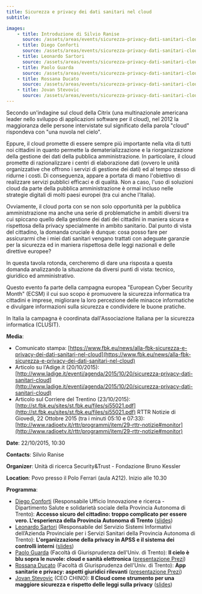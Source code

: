 ```yaml
---
title: Sicurezza e privacy dei dati sanitari nel cloud
subtitle:

images:
    - title: Introduzione di Silvio Ranise
      source: /assets/areas/events/sicurezza-privacy-dati-sanitari-cloud-2015/foto_ranise.jpg
    - title: Diego Conforti
      source: /assets/areas/events/sicurezza-privacy-dati-sanitari-cloud-2015/foto_conforti.jpg
    - title: Leonardo Sartori
      source: /assets/areas/events/sicurezza-privacy-dati-sanitari-cloud-2015/foto_sartori.jpg
    - title: Paolo Guarda
      source: /assets/areas/events/sicurezza-privacy-dati-sanitari-cloud-2015/foto_guarda.jpg
    - title: Rossana Ducato
      source: /assets/areas/events/sicurezza-privacy-dati-sanitari-cloud-2015/foto_ducato.jpg
    - title: Jovan Stevovic
      source: /assets/areas/events/sicurezza-privacy-dati-sanitari-cloud-2015/foto_stevovic.jpg
---
```


Secondo un'indagine sul cloud della Citrix (una multinazionale americana leader nello sviluppo di applicazioni software per il cloud), nel 2012 la maggioranza delle persone intervistate sul significato della parola "cloud" rispondeva con "una nuvola nel cielo".

Eppure, il cloud promette di essere sempre più importante nella vita di tutti noi cittadini in quanto permette la dematerializzazione e la riorganizzazione della gestione dei dati della pubblica amministrazione.  In particolare, il cloud promette di razionalizzare i centri di elaborazione dati (ovvero le unità organizzative che offrono i servizi di gestione dei dati) ed al tempo stesso di ridurne i costi.  Di conseguenza, appare a portata di mano l'obiettivo di realizzare servizi pubblici efficaci e di qualità.  Non a caso, l'uso di soluzioni cloud da parte della pubblica amministrazione è ormai incluso nelle strategie digitali di molti paesi europei (tra cui anche l'Italia).

Ovviamente, il cloud porta con se non solo opportunità per la pubblica amministrazione ma anche una serie di problematiche in ambiti diversi tra cui spiccano quello della gestione dei dati dei cittadini in maniera sicura e rispettosa della privacy specialmente in ambito sanitario.  Dal punto di vista del cittadino, la domanda cruciale è dunque: cosa posso fare per assicurarmi che i miei dati sanitari vengano trattati con adeguate garanzie per la sicurezza ed in maniera rispettosa delle leggi nazionali e delle direttive europee? 

In questa tavola rotonda, cercheremo di dare una risposta a questa domanda analizzando la situazione da diversi punti di vista: tecnico, giuridico ed amministrativo.

Questo evento fa parte della campagna europea "European Cyber Security Month" (ECSM) il cui suo scopo è promuovere la sicurezza informatica tra cittadini e imprese, migliorare la loro percezione delle minacce informatiche e divulgare informazioni sulla sicurezza e condividere le buone pratiche.

In Italia la campagna è coordinata dall'Associazione Italiana per la sicurezza informatica (CLUSIT).

**Media**: 
- Comunicato stampa: [https://www.fbk.eu/news/alla-fbk-sicurezza-e-privacy-dei-dati-sanitari-nel-cloud](https://www.fbk.eu/news/alla-fbk-sicurezza-e-privacy-dei-dati-sanitari-nel-cloud)
- Articolo su l'Adige.it (20/10/2015): [http://www.ladige.it/eventi/agenda/2015/10/20/sicurezza-privacy-dati-sanitari-cloud](http://www.ladige.it/eventi/agenda/2015/10/20/sicurezza-privacy-dati-sanitari-cloud)
- Articolo sul Corriere del Trentino (23/10/2015): [http://st.fbk.eu/sites/st.fbk.eu/files/si55021.pdf](http://st.fbk.eu/sites/st.fbk.eu/files/si55021.pdf)
RTTR Notizie di Giovedì, 22 Ottobre 2015 (tra i minuti 05:10 e 07:33): [http://www.radioetv.it/rttr/programmi/item/29-rttr-notizie#monitor](http://www.radioetv.it/rttr/programmi/item/29-rttr-notizie#monitor)

**Date**: 22/10/2015, 10:30

**Contacts**: Silvio Ranise

**Organizer**: Unità di ricerca Security&Trust - Fondazione Bruno Kessler

**Location**: Povo presso il Polo Ferrari (aula A212). Inizio alle 10.30

**Programma**:
- [Diego Conforti](https://www.linkedin.com/profile/view?id=ADEAAAaFFo0BsiRjc-IR2ywMmsxKyU8__zpDQh4&authType=NAME_SEARCH&authToken=URci&locale=it_IT&srchid=32318511444821430772&srchindex=1&srchtotal=5&trk=vsrp_people_res_name&trkInfo=VSRPsearchId%3A32318511444821430772%2CVSRPtargetId%3A109385357%2CVSRPcmpt%3Aprimary%2CVSRPnm%3Atrue%2CauthType%3ANAME_SEARCH) (Responsabile Ufficio Innovazione e ricerca - Dipartimento Salute e solidarietà sociale della Provincia Autonoma di Trento): **Accesso sicuro del cittadino: troppo complicato per essere vero. L'esperienza della Provincia Autonoma di Trento** ([slides](/assets/areas/events/sicurezza-privacy-dati-sanitari-cloud-2015/slide_conforti.pdf))
- [Leonardo Sartori](https://www.apss.tn.it/-/leonardo-sartori) (Responsabile del Servizio Sistemi Informativi dell’Azienda Provinciale per i Servizi Sanitari della Provincia Autonoma di Trento): **L'organizzazione della privacy in APSS e il sistema dei controlli interni** ([slides](/assets/areas/events/sicurezza-privacy-dati-sanitari-cloud-2015/slide_sartori.pdf))
- [Paolo Guarda](https://www5.unitn.it/People/en/Web/Persona/PER0003411#INFO) (Facoltà di Giurisprudenza dell'Univ. di Trento): **Il cielo è blu sopra le nuvole: cloud e sanità elettronica** ([presentazione Prezi](https://prezi.com/4caesetovj3l/il-cielo-e-blu-sopra-le-nuvole-cloud-e-sanita-elettronica/))
- [Rossana Ducato](https://www5.unitn.it/People/en/Web/Persona/PER0011430#INFO) (Facoltà di Giurisprudenza dell'Univ. di Trento): **App sanitarie e privacy: aspetti giuridici rilevanti** ([presentazione Prezi](https://prezi.com/zduehhnwo4iw/app-sanitarie-e-privacy/))
- [Jovan Stevovic](http://www.chino.io/) (CEO CHINO): **Il Cloud come strumento per una maggiore sicurezza e rispetto delle leggi sulla privacy** ([slides](/assets/areas/events/sicurezza-privacy-dati-sanitari-cloud-2015/slide_stevovic.pdf))